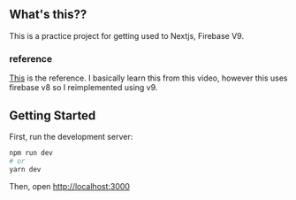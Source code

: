 ## What's this??
This is a practice project for getting used to Nextjs, Firebase V9.

### reference
[This](https://youtu.be/svlEVg0To_c) is the reference.
I basically learn this from this video, however this uses firebase v8 so I reimplemented using v9.

## Getting Started

First, run the development server:

```bash
npm run dev
# or
yarn dev
```

Then, open [http://localhost:3000](http://localhost:3000)
